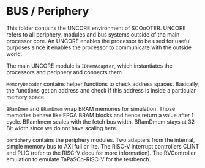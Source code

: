 # BUS / Periphery

This folder contains the UNCORE environment of SCOoOTER. UNCORE refers to all periphery, modules and bus systems outside of the main processor core. An UNCORE enables the processor to be used for useful purposes since it enables the processor to communicate with the outside world.

The main UNCORE module is `IDMemAdapter`, which instantiates the processors and periphery and connects them.

`MemoryDecoder` contains helper functions to check address spaces. Basically, the functions get an address and check if this address is inside a particular memory space.

`BRamImem` and `BRamDmem` wrap BRAM memories for simulation. Those memories behave like FPGA BRAM blocks and hence return a value after 1 cycle. BRamImem scales with the fetch bus width. BRamDmem stays at 32 Bit width since we do not have scaling here.

`periphery` contains the periphery modules. Two adapters from the internal, simple memory bus to AXI full or lite. The RISC-V interrupt controllers CLINT and PLIC (refer to the RISC-V docu for more information). The RVController emulation to emulate TaPaSCo-RISC-V for the testbench.